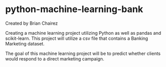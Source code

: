 # python-machine-learning-bank

Created by Brian Chairez

Creating a machine learning project utilizing Python as well as pandas and scikit-learn. 
This project will utilize a csv file that contains a Banking Marketing dataset. 

The goal of this machine learning project will be to predict whether clients would respond to a direct marketing campaign.

